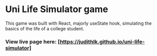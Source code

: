 # Uni Life Simulator game

This game was built with React, majorly useState hook, simulating the basics of the life of a college student.

### View live page here: [https://judithlk.github.io/uni-life-simulator]


